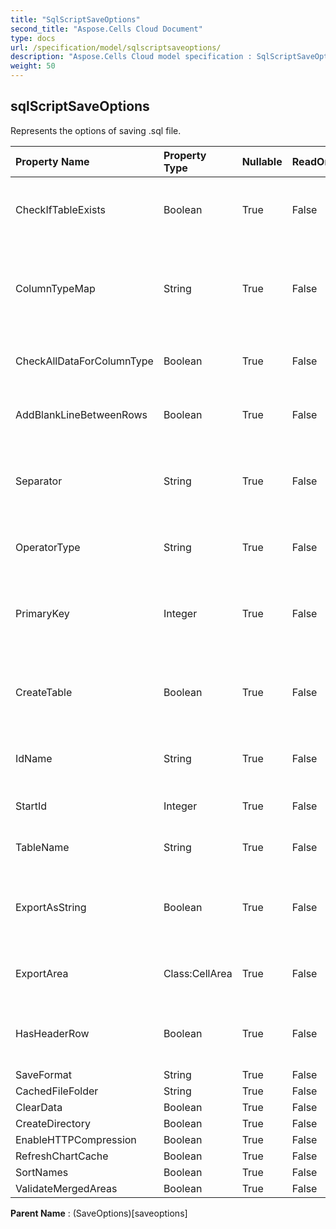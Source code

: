 ```yaml
---
title: "SqlScriptSaveOptions"
second_title: "Aspose.Cells Cloud Document"
type: docs
url: /specification/model/sqlscriptsaveoptions/
description: "Aspose.Cells Cloud model specification : SqlScriptSaveOptions. Effortlessly handle Excel and other spreadsheet documents with features like opening, generating, editing, splitting, merging, comparing, and converting."
weight: 50
---
```


## **sqlScriptSaveOptions**

Represents the options of saving .sql file. 

| Property Name | Property Type | Nullable |  ReadOnly | DefaultValue | Description | 
| :- | :- | :- |:- |  :- | :- |
| CheckIfTableExists | Boolean | True |  False |  | Check if the table name exists before creating |  
| ColumnTypeMap | String | True |  False |  | Gets and sets the map of column type for different database. |  
| CheckAllDataForColumnType | Boolean | True |  False |  | Check all data to find columns' data type. |  
| AddBlankLineBetweenRows | Boolean | True |  False |  | Insert blank line between each data. |  
| Separator | String | True |  False |  | Gets and sets character separator of sql script. |  
| OperatorType | String | True |  False |  | Gets and sets the operator type of sql. |  
| PrimaryKey | Integer | True |  False |  | Represents which column is primary key of the data table. |  
| CreateTable | Boolean | True |  False |  | Indicates whether exporting sql of creating table. |  
| IdName | String | True |  False |  | Gets and sets the name of id column. |  
| StartId | Integer | True |  False |  | Gets and sets the start id. |  
| TableName | String | True |  False |  | Gets and sets the table name. |  
| ExportAsString | Boolean | True |  False |  | Indicates whether exporting all data as string value. |  
| ExportArea | Class:CellArea | True |  False |  | Gets or sets the exporting range. |  
| HasHeaderRow | Boolean | True |  False |  | Indicates whether the range contains header row. |  
| SaveFormat | String | True |  False |  |  |  
| CachedFileFolder | String | True |  False |  |  |  
| ClearData | Boolean | True |  False |  |  |  
| CreateDirectory | Boolean | True |  False |  |  |  
| EnableHTTPCompression | Boolean | True |  False |  |  |  
| RefreshChartCache | Boolean | True |  False |  |  |  
| SortNames | Boolean | True |  False |  |  |  
| ValidateMergedAreas | Boolean | True |  False |  |  |  

**Parent Name** : (SaveOptions)[saveoptions]

